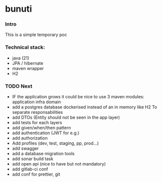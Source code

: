 # bunuti

### Intro
This is a simple temporary poc

### Technical stack:
- java (21)
- JPA / hibernate
- maven wrapper
- H2

### TODO Next

- IF the application grows it could be nice to use 3 maven modules:
  application
  infra
  domain
- add a postgres database dockerised instead of an in memory like H2
  To separate responsabilities
- add DTOs (Entity should not be seen in the app layer)
- add tests for each layers
- add given/when/then pattern
- add authentication (JWT for e.g.)
- add authorization
- Add profiles (dev, test, staging, pp, prod...)
- add swagger
- add a database migration tools
- add sonar build task
- add open api (nice to have but not mandatory)
- add gitlab-ci conf
- add conf for prettier, git

